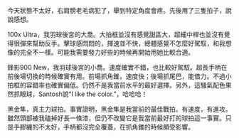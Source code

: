 今天狀態不太好，右肩膀老毛病犯了，舉到特定角度會疼。先後用了三隻拍子，說說感想。

100x Ultra，我羽球後宮的大喬。大拍框並沒有感覺甜區大，超細中桿也並沒有覺得很彈來幫助反手。擊球感悶悶的，揮速並不快，總體感覺不怎麼好駕馭，和我想像的完全不一樣。可能我需要發力好些的時候再開始用她比較合適。

鋒影900 New，我羽球後宮的小喬。速度確實不錯，也比較好駕馭。超長手柄在前後場切換的時候確實有用。前場抓角錐，速度快；後場抓尾巴，能借力。不過小拍框的容錯率也確實偏低。仍然不是我當前水平的最好選擇。另外，這騷氣配色果然抓眼球，Santosh說“I like the color.”，哈哈哈！

黑金隼，真主力球拍。事實證明，黑金隼是我當前的最佳戰拍。有速度，有進攻。雖然頭部被我磕掉好長一條漆，但仍不改變它是我當前最好打的球拍這一事實。只是手膠纏的不太好，手柄都沒完全覆蓋，在抓角錐的時候頗受影響。